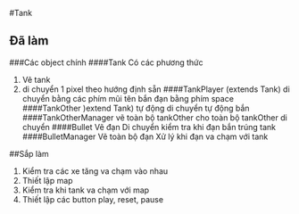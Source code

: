 #Tank

## Đã làm
###Các object chính
####Tank
Có các phương thức
1. Vẽ tank
2. di chuyển 1 pixel theo hướng định sẵn
####TankPlayer (extends Tank)
di chuyển bằng các phím mũi tên
bắn đạn bằng phím space
####TankOther )extend Tank)
tự động di chuyển
tự động bắn
####TankOtherManager
vẽ toàn bộ tankOther
cho toàn bộ tankOther di chuyển
####Bullet
Vẽ đạn
Di chuyển
kiểm tra khi đạn bắn trúng tank
####BulletManager
Vẽ toàn bộ đạn
Xử lý khi đạn va chạm với tank

##Sắp làm
1. Kiểm tra các xe tăng va chạm vào nhau
2. Thiết lập map
3. Kiểm tra khi tank va chạm với map
4. Thiết lập các button play, reset, pause